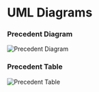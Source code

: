 # UML Diagrams
### Precedent Diagram
![Precedent Diagram](https://user-images.githubusercontent.com/111260358/224455299-0b9eaa85-59f6-4c65-b2b2-3854c2c071b7.png)
### Precedent Table
![Precedent Table](https://user-images.githubusercontent.com/111260358/224455302-056cee2d-a4e0-41e6-ad2e-bfa6d6e564b7.png)
